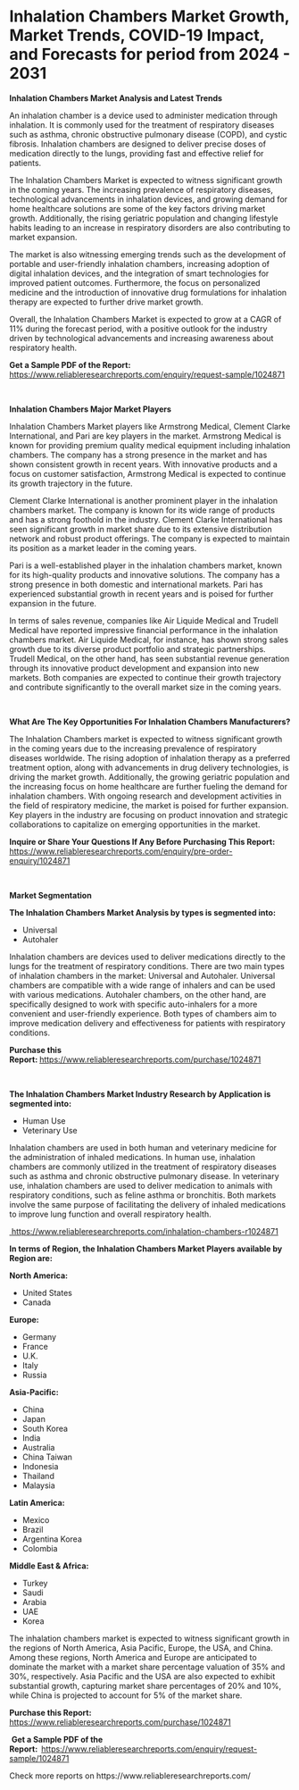 <p><h1>Inhalation Chambers Market Growth, Market Trends, COVID-19 Impact, and Forecasts for period from 2024 - 2031</h1></p><p><strong>Inhalation Chambers Market Analysis and Latest Trends</strong></p>
<p><p>An inhalation chamber is a device used to administer medication through inhalation. It is commonly used for the treatment of respiratory diseases such as asthma, chronic obstructive pulmonary disease (COPD), and cystic fibrosis. Inhalation chambers are designed to deliver precise doses of medication directly to the lungs, providing fast and effective relief for patients.</p><p>The Inhalation Chambers Market is expected to witness significant growth in the coming years. The increasing prevalence of respiratory diseases, technological advancements in inhalation devices, and growing demand for home healthcare solutions are some of the key factors driving market growth. Additionally, the rising geriatric population and changing lifestyle habits leading to an increase in respiratory disorders are also contributing to market expansion.</p><p>The market is also witnessing emerging trends such as the development of portable and user-friendly inhalation chambers, increasing adoption of digital inhalation devices, and the integration of smart technologies for improved patient outcomes. Furthermore, the focus on personalized medicine and the introduction of innovative drug formulations for inhalation therapy are expected to further drive market growth.</p><p>Overall, the Inhalation Chambers Market is expected to grow at a CAGR of 11% during the forecast period, with a positive outlook for the industry driven by technological advancements and increasing awareness about respiratory health.</p></p>
<p><strong>Get a Sample PDF of the Report:&nbsp;</strong> <a href="https://www.reliableresearchreports.com/enquiry/request-sample/1024871">https://www.reliableresearchreports.com/enquiry/request-sample/1024871</a></p>
<p>&nbsp;</p>
<p><strong>Inhalation Chambers Major Market Players</strong></p>
<p><p>Inhalation Chambers Market players like Armstrong Medical, Clement Clarke International, and Pari are key players in the market. Armstrong Medical is known for providing premium quality medical equipment including inhalation chambers. The company has a strong presence in the market and has shown consistent growth in recent years. With innovative products and a focus on customer satisfaction, Armstrong Medical is expected to continue its growth trajectory in the future.</p><p>Clement Clarke International is another prominent player in the inhalation chambers market. The company is known for its wide range of products and has a strong foothold in the industry. Clement Clarke International has seen significant growth in market share due to its extensive distribution network and robust product offerings. The company is expected to maintain its position as a market leader in the coming years.</p><p>Pari is a well-established player in the inhalation chambers market, known for its high-quality products and innovative solutions. The company has a strong presence in both domestic and international markets. Pari has experienced substantial growth in recent years and is poised for further expansion in the future.</p><p>In terms of sales revenue, companies like Air Liquide Medical and Trudell Medical have reported impressive financial performance in the inhalation chambers market. Air Liquide Medical, for instance, has shown strong sales growth due to its diverse product portfolio and strategic partnerships. Trudell Medical, on the other hand, has seen substantial revenue generation through its innovative product development and expansion into new markets. Both companies are expected to continue their growth trajectory and contribute significantly to the overall market size in the coming years.</p></p>
<p>&nbsp;</p>
<p><strong>What Are The Key Opportunities For Inhalation Chambers Manufacturers?</strong></p>
<p><p>The Inhalation Chambers market is expected to witness significant growth in the coming years due to the increasing prevalence of respiratory diseases worldwide. The rising adoption of inhalation therapy as a preferred treatment option, along with advancements in drug delivery technologies, is driving the market growth. Additionally, the growing geriatric population and the increasing focus on home healthcare are further fueling the demand for inhalation chambers. With ongoing research and development activities in the field of respiratory medicine, the market is poised for further expansion. Key players in the industry are focusing on product innovation and strategic collaborations to capitalize on emerging opportunities in the market.</p></p>
<p><strong>Inquire or Share Your Questions If Any Before Purchasing This Report:</strong> <a href="https://www.reliableresearchreports.com/enquiry/pre-order-enquiry/1024871">https://www.reliableresearchreports.com/enquiry/pre-order-enquiry/1024871</a></p>
<p>&nbsp;</p>
<p><strong>Market Segmentation</strong></p>
<p><strong>The Inhalation Chambers Market Analysis by types is segmented into:</strong></p>
<p><ul><li>Universal</li><li>Autohaler</li></ul></p>
<p><p>Inhalation chambers are devices used to deliver medications directly to the lungs for the treatment of respiratory conditions. There are two main types of inhalation chambers in the market: Universal and Autohaler. Universal chambers are compatible with a wide range of inhalers and can be used with various medications. Autohaler chambers, on the other hand, are specifically designed to work with specific auto-inhalers for a more convenient and user-friendly experience. Both types of chambers aim to improve medication delivery and effectiveness for patients with respiratory conditions.</p></p>
<p><strong>Purchase this Report:&nbsp;</strong><a href="https://www.reliableresearchreports.com/purchase/1024871">https://www.reliableresearchreports.com/purchase/1024871</a></p>
<p>&nbsp;</p>
<p><strong>The Inhalation Chambers Market Industry Research by Application is segmented into:</strong></p>
<p><ul><li>Human Use</li><li>Veterinary Use</li></ul></p>
<p><p>Inhalation chambers are used in both human and veterinary medicine for the administration of inhaled medications. In human use, inhalation chambers are commonly utilized in the treatment of respiratory diseases such as asthma and chronic obstructive pulmonary disease. In veterinary use, inhalation chambers are used to deliver medication to animals with respiratory conditions, such as feline asthma or bronchitis. Both markets involve the same purpose of facilitating the delivery of inhaled medications to improve lung function and overall respiratory health.</p></p>
<p><a href="https://www.reliableresearchreports.com/inhalation-chambers-r1024871">&nbsp;https://www.reliableresearchreports.com/inhalation-chambers-r1024871</a></p>
<p><strong>In terms of Region, the Inhalation Chambers Market Players available by Region are:</strong></p>
<p>
    <p> <strong> North America: </strong>
        <ul>
            <li>United States</li>
            <li>Canada</li>
        </ul>
        </p> 
    <p> <strong> Europe: </strong>
        <ul>
            <li>Germany</li>
            <li>France</li>
            <li>U.K.</li>
            <li>Italy</li>
            <li>Russia</li>
        </ul>
        </p> 
    <p> <strong> Asia-Pacific: </strong>
        <ul>
            <li>China</li>
            <li>Japan</li>
            <li>South Korea</li>
            <li>India</li>
            <li>Australia</li>
            <li>China Taiwan</li>
            <li>Indonesia</li>
            <li>Thailand</li>
            <li>Malaysia</li>
        </ul>
        </p> 
    <p> <strong> Latin America: </strong>
        <ul>
            <li>Mexico</li>
            <li>Brazil</li>
            <li>Argentina Korea</li>
            <li>Colombia</li>
        </ul>
        </p> 
    <p> <strong> Middle East & Africa: </strong>
        <ul>
            <li>Turkey</li>
            <li>Saudi</li>
            <li>Arabia</li>
            <li>UAE</li>
            <li>Korea</li>
        </ul>
    </p>
    </p>
<p><p>The inhalation chambers market is expected to witness significant growth in the regions of North America, Asia Pacific, Europe, the USA, and China. Among these regions, North America and Europe are anticipated to dominate the market with a market share percentage valuation of 35% and 30%, respectively. Asia Pacific and the USA are also expected to exhibit substantial growth, capturing market share percentages of 20% and 10%, while China is projected to account for 5% of the market share.</p></p>
<p><strong>Purchase this Report: </strong><a href="https://www.reliableresearchreports.com/purchase/1024871">https://www.reliableresearchreports.com/purchase/1024871</a></p>
<p>&nbsp;<strong>Get a Sample PDF of the Report:&nbsp;&nbsp;</strong><a href="https://www.reliableresearchreports.com/enquiry/request-sample/1024871">https://www.reliableresearchreports.com/enquiry/request-sample/1024871</a></p>
<p><strong></strong></p>
<p>Check more reports on https://www.reliableresearchreports.com/</p>